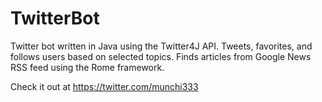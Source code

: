 # TwitterBot
Twitter bot written in Java using the Twitter4J API. Tweets, favorites, and follows users 
based on selected topics. Finds articles from Google News RSS feed using the Rome framework.

Check it out at https://twitter.com/munchi333
